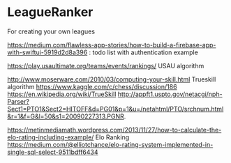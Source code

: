 # LeagueRanker

For creating your own leagues

https://medium.com/flawless-app-stories/how-to-build-a-firebase-app-with-swiftui-5919d2d8a396 : todo list with authentication example

https://play.usaultimate.org/teams/events/rankings/ USAU algorithm

http://www.moserware.com/2010/03/computing-your-skill.html Trueskill algorithm
https://www.kaggle.com/c/chess/discussion/186
https://en.wikipedia.org/wiki/TrueSkill
http://appft1.uspto.gov/netacgi/nph-Parser?Sect1=PTO1&Sect2=HITOFF&d=PG01&p=1&u=/netahtml/PTO/srchnum.html&r=1&f=G&l=50&s1=20090227313.PGNR.


https://metinmediamath.wordpress.com/2013/11/27/how-to-calculate-the-elo-rating-including-example/ Elo Ranking
https://medium.com/@elliotchance/elo-rating-system-implemented-in-single-sql-select-9511bdff6434
